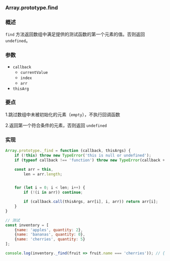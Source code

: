 ### Array.prototype.find
### 概述
`find` 方法返回数组中满足提供的测试函数的第一个元素的值。否则返回 `undefined`。
### 参数
- `callback`
    - `currentValue`
    - `index`
    - `arr`
- `thisArg`
### 要点
1.跳过数组中未被初始化的元素（`empty`），不执行回调函数

2.返回第一个符合条件的元素，否则返回 `undefined`

### 实现
```js
Array.prototype._find = function (callback, thisArgs) {
    if (!this) throw new TypeError('this is null or undefined');
    if (typeof callback !== 'function') throw new TypeError(callback + 'is not a fuunction');

    const arr = this,
        len = arr.length;


    for (let i = 0; i < len; i++) {
        if (!(i in arr)) continue;

        if (callback.call(thisArgs, arr[i], i, arr)) return arr[i];
    }
}

// 测试
const inventory = [
    {name: 'apples', quantity: 2},
    {name: 'bananas', quantity: 0},
    {name: 'cherries', quantity: 5}
];

console.log(inventory._find(fruit => fruit.name === 'cherries')); // { name: 'cherries', quantity: 5 }

```
